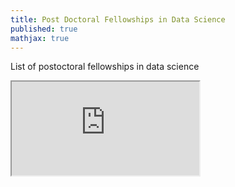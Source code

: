 ```yaml
---
title: Post Doctoral Fellowships in Data Science
published: true
mathjax: true
---
```


List of postoctoral fellowships in data science

<iframe src="https://docs.google.com/spreadsheets/d/e/2PACX-1vT0oKNA910VQvSzLtk1Za9K3xLRNFO6Jy1S-yl-grKWoTvlibR1hqHg3VtB89Bfu0r8lzSF0MsS9UdR/pubhtml?widget=true&amp;headers=false"></iframe>